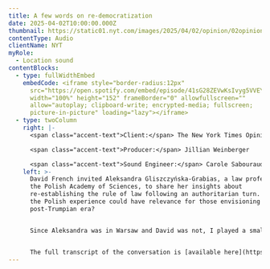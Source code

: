 ```yaml
---
title: A few words on re-democratization
date: 2025-04-02T10:00:00.000Z
thumbnail: https://static01.nyt.com/images/2025/04/02/opinion/02opinions-french-gliszczyska/02opinions-french-gliszczyska-jumbo.jpg?quality=75&auto=webp
contentType: Audio
clientName: NYT
myRole:
  - Location sound
contentBlocks:
  - type: fullWidthEmbed
    embedCode: <iframe style="border-radius:12px"
      src="https://open.spotify.com/embed/episode/41sG28ZEVwKsIvyg5VVEYD?utm_source=generator"
      width="100%" height="152" frameBorder="0" allowfullscreen=""
      allow="autoplay; clipboard-write; encrypted-media; fullscreen;
      picture-in-picture" loading="lazy"></iframe>
  - type: twoColumn
    right: |-
      <span class="accent-text">Client:</span> The New York Times Opinion Audio

      <span class="accent-text">Producer:</span> Jillian Weinberger

      <span class="accent-text">Sound Engineer:</span> Carole Sabouraud
    left: >-
      David French invited Aleksandra Gliszczyńska-Grabias, a law professor at
      the Polish Academy of Sciences, to share her insights about
      re-establishing the rule of law following an authoritarian turn. Perhaps
      the Polish experience could have relevance for those envisioning a
      post-Trumpian era?


      Since Aleksandra was in Warsaw and David was not, I played a small but important part in helping them sound like they were in the same room. My role was location sound recording with a foolproof setup.


      The full transcript of the conversation is [available here](https://www.nytimes.com/2025/04/02/opinion/poland-democracy-us.html).
---
```

